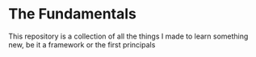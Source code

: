 # The Fundamentals

This repository is a collection of all the things I made to learn something new, be it a framework or the first principals
